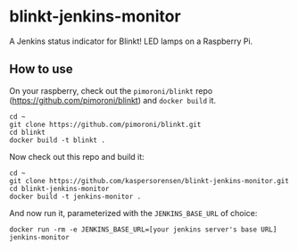 # blinkt-jenkins-monitor

A Jenkins status indicator for Blinkt! LED lamps on a Raspberry Pi.

## How to use

On your raspberry, check out the `pimoroni/blinkt` repo (https://github.com/pimoroni/blinkt) and `docker build` it.

```
cd ~
git clone https://github.com/pimoroni/blinkt.git
cd blinkt
docker build -t blinkt .
```

Now check out this repo and build it:

```
cd ~
git clone https://github.com/kaspersorensen/blinkt-jenkins-monitor.git
cd blinkt-jenkins-monitor
docker build -t jenkins-monitor .
```

And now run it, parameterized with the `JENKINS_BASE_URL` of choice:

```
docker run -rm -e JENKINS_BASE_URL=[your jenkins server's base URL] jenkins-monitor
```